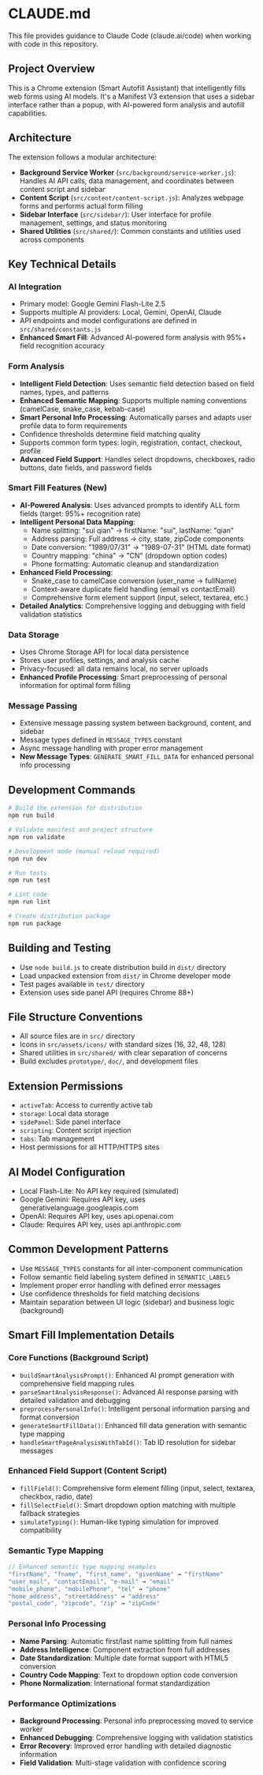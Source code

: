# CLAUDE.md

This file provides guidance to Claude Code (claude.ai/code) when working with code in this repository.

## Project Overview

This is a Chrome extension (Smart Autofill Assistant) that intelligently fills web forms using AI models. It's a Manifest V3 extension that uses a sidebar interface rather than a popup, with AI-powered form analysis and autofill capabilities.

## Architecture

The extension follows a modular architecture:

- **Background Service Worker** (`src/background/service-worker.js`): Handles AI API calls, data management, and coordinates between content script and sidebar
- **Content Script** (`src/content/content-script.js`): Analyzes webpage forms and performs actual form filling
- **Sidebar Interface** (`src/sidebar/`): User interface for profile management, settings, and status monitoring  
- **Shared Utilities** (`src/shared/`): Common constants and utilities used across components

## Key Technical Details

### AI Integration
- Primary model: Google Gemini Flash-Lite 2.5
- Supports multiple AI providers: Local, Gemini, OpenAI, Claude
- API endpoints and model configurations are defined in `src/shared/constants.js`
- **Enhanced Smart Fill**: Advanced AI-powered form analysis with 95%+ field recognition accuracy

### Form Analysis
- **Intelligent Field Detection**: Uses semantic field detection based on field names, types, and patterns
- **Enhanced Semantic Mapping**: Supports multiple naming conventions (camelCase, snake_case, kebab-case)
- **Smart Personal Info Processing**: Automatically parses and adapts user profile data to form requirements
- Confidence thresholds determine field matching quality
- Supports common form types: login, registration, contact, checkout, profile
- **Advanced Field Support**: Handles select dropdowns, checkboxes, radio buttons, date fields, and password fields

### Smart Fill Features (New)
- **AI-Powered Analysis**: Uses advanced prompts to identify ALL form fields (target: 95%+ recognition rate)
- **Intelligent Personal Data Mapping**:
  - Name splitting: "sui qian" → firstName: "sui", lastName: "qian"
  - Address parsing: Full address → city, state, zipCode components
  - Date conversion: "1989/07/31" → "1989-07-31" (HTML date format)
  - Country mapping: "china" → "CN" (dropdown option codes)
  - Phone formatting: Automatic cleanup and standardization
- **Enhanced Field Processing**: 
  - Snake_case to camelCase conversion (user_name → fullName)
  - Context-aware duplicate field handling (email vs contactEmail)
  - Comprehensive form element support (input, select, textarea, etc.)
- **Detailed Analytics**: Comprehensive logging and debugging with field validation statistics

### Data Storage
- Uses Chrome Storage API for local data persistence
- Stores user profiles, settings, and analysis cache
- Privacy-focused: all data remains local, no server uploads
- **Enhanced Profile Processing**: Smart preprocessing of personal information for optimal form filling

### Message Passing
- Extensive message passing system between background, content, and sidebar
- Message types defined in `MESSAGE_TYPES` constant
- Async message handling with proper error management
- **New Message Types**: `GENERATE_SMART_FILL_DATA` for enhanced personal info processing

## Development Commands

```bash
# Build the extension for distribution
npm run build

# Validate manifest and project structure  
npm run validate

# Development mode (manual reload required)
npm run dev

# Run tests
npm run test

# Lint code
npm run lint

# Create distribution package
npm run package
```

## Building and Testing

- Use `node build.js` to create distribution build in `dist/` directory
- Load unpacked extension from `dist/` in Chrome developer mode
- Test pages available in `test/` directory
- Extension uses side panel API (requires Chrome 88+)

## File Structure Conventions

- All source files are in `src/` directory
- Icons in `src/assets/icons/` with standard sizes (16, 32, 48, 128)
- Shared utilities in `src/shared/` with clear separation of concerns
- Build excludes `prototype/`, `doc/`, and development files

## Extension Permissions

- `activeTab`: Access to currently active tab
- `storage`: Local data storage
- `sidePanel`: Side panel interface
- `scripting`: Content script injection
- `tabs`: Tab management
- Host permissions for all HTTP/HTTPS sites

## AI Model Configuration

- Local Flash-Lite: No API key required (simulated)
- Google Gemini: Requires API key, uses generativelanguage.googleapis.com
- OpenAI: Requires API key, uses api.openai.com
- Claude: Requires API key, uses api.anthropic.com

## Common Development Patterns

- Use `MESSAGE_TYPES` constants for all inter-component communication
- Follow semantic field labeling system defined in `SEMANTIC_LABELS`
- Implement proper error handling with defined error messages
- Use confidence thresholds for field matching decisions
- Maintain separation between UI logic (sidebar) and business logic (background)

## Smart Fill Implementation Details

### Core Functions (Background Script)
- `buildSmartAnalysisPrompt()`: Enhanced AI prompt generation with comprehensive field mapping rules
- `parseSmartAnalysisResponse()`: Advanced AI response parsing with detailed validation and debugging
- `preprocessPersonalInfo()`: Intelligent personal information parsing and format conversion
- `generateSmartFillData()`: Enhanced fill data generation with semantic type mapping
- `handleSmartPageAnalysisWithTabId()`: Tab ID resolution for sidebar messages

### Enhanced Field Support (Content Script)
- `fillField()`: Comprehensive form element filling (input, select, textarea, checkbox, radio, date)
- `fillSelectField()`: Smart dropdown option matching with multiple fallback strategies
- `simulateTyping()`: Human-like typing simulation for improved compatibility

### Semantic Type Mapping
```javascript
// Enhanced semantic type mapping examples
"firstName", "fname", "first_name", "givenName" → "firstName"
"user_mail", "contactEmail", "e-mail" → "email"  
"mobile_phone", "mobilePhone", "tel" → "phone"
"home_address", "streetAddress" → "address"
"postal_code", "zipcode", "zip" → "zipCode"
```

### Personal Info Processing
- **Name Parsing**: Automatic first/last name splitting from full names
- **Address Intelligence**: Component extraction from full addresses
- **Date Standardization**: Multiple date format support with HTML5 conversion
- **Country Code Mapping**: Text to dropdown option code conversion
- **Phone Normalization**: International format standardization

### Performance Optimizations
- **Background Processing**: Personal info preprocessing moved to service worker
- **Enhanced Debugging**: Comprehensive logging with validation statistics
- **Error Recovery**: Improved error handling with detailed diagnostic information
- **Field Validation**: Multi-stage validation with confidence scoring